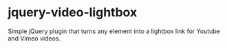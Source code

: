jquery-video-lightbox
=====================

Simple jQuery plugin that turns any element into a lightbox link for Youtube and Vimeo videos. 
